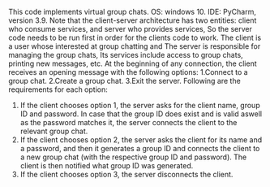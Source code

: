 This code implements virtual group chats.
OS: windows 10.
IDE: PyCharm, version 3.9.
Note that the client-server architecture has two entities: client who consume services, and server who provides services, So the server code needs to be run first in order for the clients code to work.
The client is a user whose interested at group chatting and The server is responsible for managing the group chats, Its services include access to group chats, printing new messages, etc.
At the beginning of any connection, the client receives an opening message with the
following options:
1.Connect to a group chat.
2.Create a group chat.
3.Exit the server.
Following are the requirements for each option:
1. If the client chooses option 1, the server asks for the client name, group ID
and password. In case that the group ID does exist and is valid aswell as the password
matches it, the server connects the client to the relevant group chat.
2. If the client chooses option 2, the server asks the client for its name and a
password, and then it generates a group ID and connects the client to a new group
chat (with the respective group ID and password). The client is then notified what group ID was generated.
3. If the client chooses option 3, the server disconnects the client.

